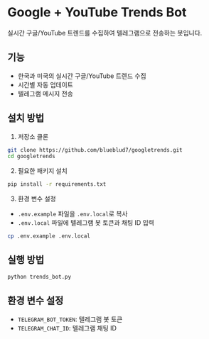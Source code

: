 # Google + YouTube Trends Bot

실시간 구글/YouTube 트렌드를 수집하여 텔레그램으로 전송하는 봇입니다.

## 기능
- 한국과 미국의 실시간 구글/YouTube 트렌드 수집
- 시간별 자동 업데이트
- 텔레그램 메시지 전송

## 설치 방법

1. 저장소 클론
```bash
git clone https://github.com/blueblud7/googletrends.git
cd googletrends
```

2. 필요한 패키지 설치
```bash
pip install -r requirements.txt
```

3. 환경 변수 설정
- `.env.example` 파일을 `.env.local`로 복사
- `.env.local` 파일에 텔레그램 봇 토큰과 채팅 ID 입력
```bash
cp .env.example .env.local
```

## 실행 방법
```bash
python trends_bot.py
```

## 환경 변수 설정
- `TELEGRAM_BOT_TOKEN`: 텔레그램 봇 토큰
- `TELEGRAM_CHAT_ID`: 텔레그램 채팅 ID 
